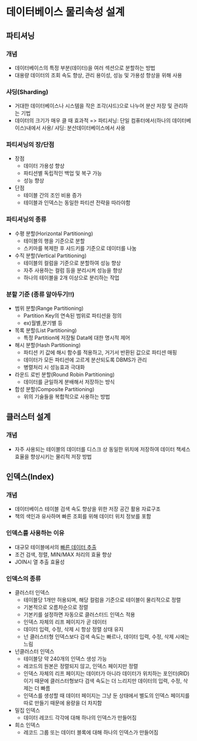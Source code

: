 # 데이터베이스 물리속성 설계
## 파티셔닝
### 개념
- 데이터베이스의 특정 부분(데이터)을 여러 섹션으로 분할하는 방법
- 대용량 데이터의 조회 속도 향상, 관리 용이성, 성능 및 가용성 향상을 위해 사용

### 샤딩(Sharding)
- 거대한 데이터베이스나 시스템을 작은 조각(샤드)으로 나누어 분산 저장 및 관리하는 기법
- 데이터의 크기가 매우 클 때 효과적
=> 파티셔닝: 단일 컴퓨터에서(하나의 데이터베이스)내에서 사용/ 샤딩: 분산데이터베이스에서 사용

### 파티셔닝의 장/단점
- 장점
  - 데이터 가용성 향상
  - 파티션별 독립적인 백업 및 복구 가능
  - 성능 향상
- 단점
  - 테이블 간의 조인 비용 증가
  - 테이블과 인덱스는 동일한 파티션 전략을 따라야함

### 파티셔닝의 종류
- 수평 분할(Horizontal Partitioning)
  - 테이블의 행을 기준으로 분할
  - 스키마를 복제한 후 샤드키를 기준으로 데이터를 나눔
- 수직 분할(Vertical Partitioning)
  - 테이블의 컬럼을 기준으로 분할하여 성능 향상
  - 자주 사용하는 컬럼 등을 분리시켜 성능을 향상
  - 하나의 테이블을 2개 이상으로 분리하는 작업

### 분할 기준 (종류 알아두기!!)
- 범위 분할(Range Partitioning)
  - Partition Key의 연속된 범위로 파티션을 정의
  - ex)월별,분기별 등
- 목록 분할(List Partitioning)
  - 특정 Partition에 저장될 Data에 대한 명시적 제어
- 해시 분할(Hash Partitioning)
  - 파티션 키 값에 해시 함수를 적용하고, 거기서 반환된 값으로 파티션 매핑
  - 데이터가 모든 파티션에 고르게 분산되도록 DBMS가 관리
  - 병렬처리 시 성능효과 극대화
- 라운드 로빈 분할(Round Robin Partitioning)
  - 데이터를 균일하게 분배해서 저장하는 방식
- 합성 분할(Composite Partitioning)
  - 위의 기술들을 복합적으로 사용하는 방법

## 클러스터 설계
### 개념
- 자주 사용되는 테이블의 데이터를 디스크 상 동일한 위치에 저장하여 데이터 책세스 효율을 향상시키는 물리적 저장 방법

## 인덱스(Index)
### 개념
- 데이터베이스 테이블 검색 속도 향상을 위한 저장 공간 활용 자료구조
- 책의 색인과 유사하며 빠른 조회를 위해 데이터 위치 정보를 포함

### 인덱스를 사용하는 이유
- 대규모 테이블에서의 <u>빠른 데이터 추출</u>
- 조건 검색, 정렬, MIN/MAX 처리의 효율 향상
- JOIN시 열 추출 효율성

### 인덱스의 종류
- 클러스터 인덱스
  - 테이블당 1개만 허용되며, 해당 컬럼을 기준으로 테이블이 물리적으로 정렬
  - 기본적으로 오름차순으로 정렬
  - 기본키를 설정하면 자동으로 클러스터드 인덱스 적용
  - 인덱스 자체의 리프 페이지가 곧 데이터
  - 데이터 입력, 수정, 삭제 시 항상 정렬 상태 유지
  - 넌 클러스터형 인덱스보다 검색 속도는 빠르나, 데이터 입력, 수정, 삭제 시에는 느림
- 넌클러스터 인덱스
  - 테이블당 약 240개의 인덱스 생성 가능
  - 레코드의 원본은 정렬되지 않고, 인덱스 페이지만 정렬
  - 인덱스 자체의 리프 페이지는 데이터가 아니라 데이터가 위치하는 포인터(RID)이기 때문에 클러스터형보다 검색 속도는 더 느리지만 데이터의 입력, 수정, 삭제는 더 빠름
  - 인덱스를 생성할 때 데이터 페이지는 그냥 둔 상태에서 별도의 인덱스 페이지를 따로 만들기 때문에 용량을 더 차지함
- 밀집 인덱스
  - 데이터 레코드 각각에 대해 하나의 인덱스가 만들어짐
- 희소 인덱스
  - 레코드 그룹 또는 데이터 블록에 대해 하나의 인덱스가 만들어짐
